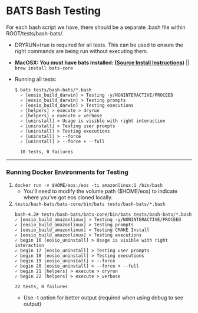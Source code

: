 # BATS Bash Testing

For each bash script we have, there should be a separate .bash file within ROOT/tests/bash-bats/.

- DRYRUN=true is required for all tests. This can be used to ensure the right commands are being run without executing them.
- **MacOSX: You must have bats installed: ([Source Install Instructions](https://github.com/bats-core/bats-core#installing-bats-from-source))** || `brew install bats-core`

 - Running all tests: 
    ```
    $ bats tests/bash-bats/*.bash
      ✓ [eosio_build_darwin] > Testing -y/NONINTERACTIVE/PROCEED
      ✓ [eosio_build_darwin] > Testing prompts
      ✓ [eosio_build_darwin] > Testing executions
      ✓ [helpers] > execute > dryrun
      ✓ [helpers] > execute > verbose
      ✓ [uninstall] > Usage is visible with right interaction
      ✓ [uninstall] > Testing user prompts
      ✓ [uninstall] > Testing executions
      ✓ [uninstall] > --force
      ✓ [uninstall] > --force + --full

      10 tests, 0 failures
    ```

---

### Running Docker Environments for Testing
  1. `docker run -v $HOME/eos:/eos -ti amazonlinux:1 /bin/bash`
      - You'll need to modify the volume path ($HOME/eos) to indicate where you've got eos cloned locally.
  2. `tests/bash-bats/bats-core/bin/bats tests/bash-bats/*.bash`
      ``` 
      bash-4.2# tests/bash-bats/bats-core/bin/bats tests/bash-bats/*.bash
      ✓ [eosio_build_amazonlinux] > Testing -y/NONINTERACTIVE/PROCEED
      ✓ [eosio_build_amazonlinux] > Testing prompts
      ✓ [eosio_build_amazonlinux] > Testing CMAKE Install
      ✓ [eosio_build_amazonlinux] > Testing executions
      ✓ begin 16 [eosio_uninstall] > Usage is visible with right interaction
      ✓ begin 17 [eosio_uninstall] > Testing user prompts
      ✓ begin 18 [eosio_uninstall] > Testing executions
      ✓ begin 19 [eosio_uninstall] > --force
      ✓ begin 20 [eosio_uninstall] > --force + --full
      ✓ begin 21 [helpers] > execute > dryrun
      ✓ begin 22 [helpers] > execute > verbose

      22 tests, 0 failures
      ```
      - Use -t option for better output (required when using debug to see output)
